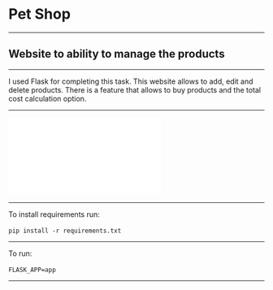 # Pet Shop

---

## Website to ability to manage the products

---
I used Flask for completing this task. This website allows to add, edit and delete products. There is a feature that allows to buy products and the total cost calculation option.

___

![Diagram of Models](docs/pics/flask_pet_shop.pdf)

---
To install requirements run:

`pip install -r requirements.txt`

---

To run:

`FLASK_APP=app`

---
